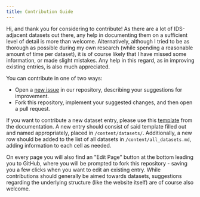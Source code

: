 ```yaml
---
title: Contribution Guide
---
```


Hi, and thank you for considering to contribute!
As there are a lot of IDS-adjacent datasets out there, any help in documenting them on a sufficient level of detail is more than welcome.
Alternatively, although I tried to be as thorough as possible during my own research (while spending a reasonable amount of time per dataset), it is of course likely that I have missed some information, or made slight mistakes.
Any help in this regard, as in improving existing entries, is also much appreciated.

You can contribute in one of two ways:

- Open a [new issue](https://github.com/wdahijs0usir8tka/comidds/issues/new/choose) in our repository, describing your suggestions for improvement.
- Fork this repository, implement your suggested changes, and then open a pull request.

If you want to contribute a new dataset entry, please use this [template](https://raw.githubusercontent.com/wdahijs0usir8tka/comidds/main/docs/new_entry_template.md) from the documentation.
A new entry should consist of said template filled out and named appropriately, placed in `/content/datasets/`.
Additionally, a new row should be added to the list of all datasets in `/content/all_datasets.md`, adding information to each cell as needed.

On every page you will also find an "Edit Page" button at the bottom leading you to GitHub, where you will be prompted to fork this repository - saving you a few clicks when you want to edit an existing entry.
While contributions should generally be aimed towards datasets, suggestions regarding the underlying structure (like the website itself) are of course also welcome.